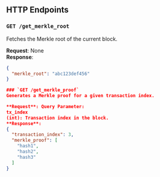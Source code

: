 ## HTTP Endpoints

### `GET /get_merkle_root`
Fetches the Merkle root of the current block.

**Request**: None  
**Response**:
```json
{
  "merkle_root": "abc123def456"
}

### `GET /get_merkle_proof`
Generates a Merkle proof for a given transaction index.

**Request**: Query Parameter: 
tx_index 
(int): Transaction index in the block.  
**Response**:
{
  "transaction_index": 3,
  "merkle_proof": [
    "hash1",
    "hash2",
    "hash3"
  ]
}
